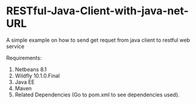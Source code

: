 # RESTful-Java-Client-with-java-net-URL

A simple example on how to send get requet from java client to restful web service

Requirements:

1. Netbeans 8.1
2. Wildfly 10.1.0.Final
3. Java EE
4. Maven
5. Related Dependencies (Go to pom.xml to see dependencies used).
